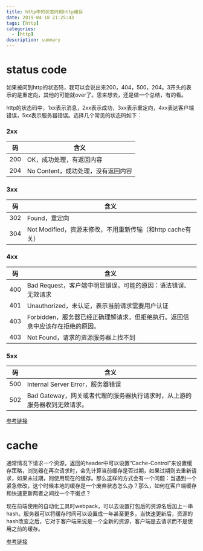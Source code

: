 ```yaml
---
title: http中的状态码和http缓存
date: 2019-04-18 21:25:43
tags: [http]
categories:
  - [http]
description: summary
---
```


# status code
如果被问到http的状态码，我可以会说出来200，404，500，204。3开头的表示的是重定向，其他的可能就over了。思来想去，还是做一个总结，有的看。

http的状态码中，1xx表示消息，2xx表示成功，3xx表示重定向，4xx表达客户端错误，5xx表示服务器错误。选择几个常见的状态码如下：

### 2xx
码 | 含义
---- | ---
200 | OK，成功处理，有返回内容
204 | No Content，成功处理，没有返回内容

### 3xx
码 | 含义
---- | ---
302 | Found，重定向
304 | Not Modified，资源未修改，不用重新传输（和http cache有关）

### 4xx
码 | 含义
---- | ---
400 | Bad Request，客户端中明显错误，可能的原因：语法错误、无效请求
401 | Unauthorized，未认证，表示当前请求需要用户认证
403 | Forbidden，服务器已经正确理解请求，但拒绝执行。返回信息中应该存在拒绝的原因。
403 | Not Found，请求的资源服务器上找不到

### 5xx
码 | 含义
---- | ---
500 | Internal Server Error，服务器错误
502 | Bad Gateway，网关或者代理的服务器执行请求时，从上游的服务器收到无效请求。

[参考链接](https://zh.wikipedia.org/wiki/HTTP%E7%8A%B6%E6%80%81%E7%A0%81)

# cache
通常情况下请求一个资源，返回的header中可以设置“Cache-Control”来设置缓存策略，浏览器在再次请求时，会先计算当前缓存是否过期，如果过期则去重新请求，如果未过期，则使用现在的缓存。那么这样的方式会有一个问题：当遇到一个紧急修改，这个时候本地的缓存是一个废弃状态怎么办？那么，如何在客户端缓存和快速更新两者之间找一个平衡点？

现在前端使用的自动化工具时webpack，可以去设置打包后的资源名后加上一串hash。服务器可以将缓存时间可以设置成一年甚至更多，当快速更新后，资源的hash改变之后，它对于客户端来说是一个全新的资源，客户端是去请求而不是使用之前的缓存。

[参考链接](https://developers.google.com/web/fundamentals/performance/optimizing-content-efficiency/http-caching?hl=zh-cn)


